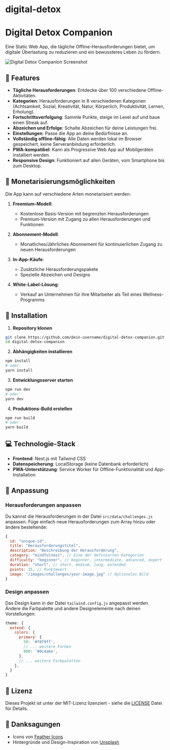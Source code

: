 # digital-detox
# Digital Detox Companion

Eine Static Web App, die tägliche Offline-Herausforderungen bietet, um digitale Überlastung zu reduzieren und ein bewussteres Leben zu fördern.

![Digital Detox Companion Screenshot](https://i.imgur.com/OyXcwCd.png)

## 🌟 Features

- **Tägliche Herausforderungen**: Entdecke über 100 verschiedene Offline-Aktivitäten.
- **Kategorien**: Herausforderungen in 8 verschiedenen Kategorien (Achtsamkeit, Sozial, Kreativität, Natur, Körperlich, Produktivität, Lernen, Erholung).
- **Fortschrittsverfolgung**: Sammle Punkte, steige im Level auf und baue einen Streak auf.
- **Abzeichen und Erfolge**: Schalte Abzeichen für deine Leistungen frei.
- **Einstellungen**: Passe die App an deine Bedürfnisse an.
- **Vollständig offline-fähig**: Alle Daten werden lokal im Browser gespeichert, keine Serveranbindung erforderlich.
- **PWA-kompatibel**: Kann als Progressive Web App auf Mobilgeräten installiert werden.
- **Responsive Design**: Funktioniert auf allen Geräten, vom Smartphone bis zum Desktop.

## 📱 Monetarisierungsmöglichkeiten

Die App kann auf verschiedene Arten monetarisiert werden:

1. **Freemium-Modell**: 
   - Kostenlose Basis-Version mit begrenzten Herausforderungen
   - Premium-Version mit Zugang zu allen Herausforderungen und Funktionen

2. **Abonnement-Modell**:
   - Monatliches/Jährliches Abonnement für kontinuierlichen Zugang zu neuen Herausforderungen

3. **In-App-Käufe**:
   - Zusätzliche Herausforderungspakete
   - Spezielle Abzeichen und Designs

4. **White-Label-Lösung**:
   - Verkauf an Unternehmen für ihre Mitarbeiter als Teil eines Wellness-Programms

## 🚀 Installation

1. **Repository klonen**

```bash
git clone https://github.com/dein-username/digital-detox-companion.git
cd digital-detox-companion
```

2. **Abhängigkeiten installieren**

```bash
npm install
# oder
yarn install
```

3. **Entwicklungsserver starten**

```bash
npm run dev
# oder
yarn dev
```

4. **Produktions-Build erstellen**

```bash
npm run build
# oder
yarn build
```

## 💻 Technologie-Stack

- **Frontend**: Next.js mit Tailwind CSS
- **Datenspeicherung**: LocalStorage (keine Datenbank erforderlich)
- **PWA-Unterstützung**: Service Worker für Offline-Funktionalität und App-Installation

## 🔧 Anpassung

### Herausforderungen anpassen

Du kannst die Herausforderungen in der Datei `src/data/challenges.js` anpassen. Füge einfach neue Herausforderungen zum Array hinzu oder ändere bestehende:

```javascript
{
  id: "unique-id",
  title: "Herausforderungstitel",
  description: "Beschreibung der Herausforderung",
  category: "mindfulness", // Eine der definierten Kategorien
  difficulty: "beginner", // beginner, intermediate, advanced, expert
  duration: "short", // short, medium, long, extended
  points: 15, // Punktewert
  image: "/images/challenges/your-image.jpg" // Optionales Bild
}
```

### Design anpassen

Das Design kann in der Datei `tailwind.config.js` angepasst werden. Ändere die Farbpalette und andere Designelemente nach deinen Vorstellungen:

```javascript
theme: {
  extend: {
    colors: {
      primary: {
        50: '#f0f9ff',
        // ... weitere Farben
        900: '#0c4a6e',
      },
      // ... weitere Farbpaletten
    },
  }
}
```

## 📄 Lizenz

Dieses Projekt ist unter der MIT-Lizenz lizenziert - siehe die [LICENSE](LICENSE) Datei für Details.

## 🙏 Danksagungen

- Icons von [Feather Icons](https://feathericons.com/)
- Hintergründe und Design-Inspiration von [Unsplash](https://unsplash.com/)

